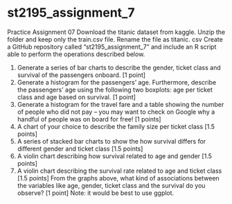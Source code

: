 # st2195_assignment_7

Practice Assignment 07
Download the titanic dataset from kaggle. Unzip the folder and keep only the train.csv
file. Rename the file as titanic. csv
Create a GitHub repository called “st2195_assignment_7” and include an R script able
to perform the operations described below.
1. Generate a series of bar charts to describe the gender, ticket class and survival
of the passengers onboard. [1 point]
2. Generate a histogram for the passengers’ age. Furthermore, describe the
passengers’ age using the following two boxplots: age per ticket class and age
based on survival. [1 point]
3. Generate a histogram for the travel fare and a table showing the number of
people who did not pay – you may want to check on Google why a handful of
people was on board for free! [1 points]
4. A chart of your choice to describe the family size per ticket class [1.5 points]
5. A series of stacked bar charts to show the how survival differs for different
gender and ticket class [1.5 points]
6. A violin chart describing how survival related to age and gender [1.5 points]
7. A violin chart describing the survival rate related to age and ticket class [1.5
points]
From the graphs above, what kind of associations between the variables like age,
gender, ticket class and the survival do you observe? [1 point]
Note: it would be best to use ggplot.
